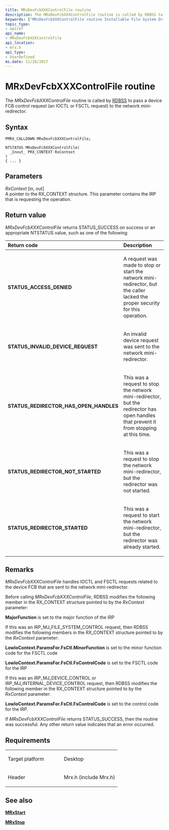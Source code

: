 ```yaml
---
title: MRxDevFcbXXXControlFile routine
description: The MRxDevFcbXXXControlFile routine is called by RDBSS to pass a device FCB control request (an IOCTL or FSCTL request) to the network mini-redirector.
keywords: ["MRxDevFcbXXXControlFile routine Installable File System Drivers", "PMRX_CALLDOWN"]
topic_type:
- apiref
api_name:
- MRxDevFcbXXXControlFile
api_location:
- mrx.h
api_type:
- UserDefined
ms.date: 11/28/2017
---
```


# MRxDevFcbXXXControlFile routine


The *MRxDevFcbXXXControlFile* routine is called by [RDBSS](./the-rdbss-driver-and-library.md) to pass a device FCB control request (an IOCTL or FSCTL request) to the network mini-redirector.

## Syntax

```ManagedCPlusPlus
PMRX_CALLDOWN MRxDevFcbXXXControlFile;

NTSTATUS MRxDevFcbXXXControlFile(
  _Inout_ PRX_CONTEXT RxContext
)
{ ... }
```

## Parameters

*RxContext* \[in, out\]  
A pointer to the RX\_CONTEXT structure. This parameter contains the IRP that is requesting the operation.

## Return value

*MRxDevFcbXXXControlFile* returns STATUS\_SUCCESS on success or an appropriate NTSTATUS value, such as one of the following:

<table>
<colgroup>
<col width="50%" />
<col width="50%" />
</colgroup>
<thead>
<tr class="header">
<th align="left">Return code</th>
<th align="left">Description</th>
</tr>
</thead>
<tbody>
<tr class="odd">
<td align="left"><strong>STATUS_ACCESS_DENIED</strong></td>
<td align="left"><p>A request was made to stop or start the network mini-redirector, but the caller lacked the proper security for this operation.</p></td>
</tr>
<tr class="even">
<td align="left"><strong>STATUS_INVALID_DEVICE_REQUEST</strong></td>
<td align="left"><p>An invalid device request was sent to the network mini-redirector.</p></td>
</tr>
<tr class="odd">
<td align="left"><strong>STATUS_REDIRECTOR_HAS_OPEN_HANDLES</strong></td>
<td align="left"><p>This was a request to stop the network mini-redirector, but the redirector has open handles that prevent it from stopping at this time.</p></td>
</tr>
<tr class="even">
<td align="left"><strong>STATUS_REDIRECTOR_NOT_STARTED</strong></td>
<td align="left"><p>This was a request to stop the network mini-redirector, but the redirector was not started.</p></td>
</tr>
<tr class="odd">
<td align="left"><strong>STATUS_REDIRECTOR_STARTED</strong></td>
<td align="left"><p>This was a request to start the network mini-redirector, but the redirector was already started.</p></td>
</tr>
</tbody>
</table>

 

## Remarks

*MRxDevFcbXXXControlFile* handles IOCTL and FSCTL requests related to the device FCB that are sent to the network mini-redirector.

Before calling *MRxDevFcbXXXControlFile*, RDBSS modifies the following member in the RX\_CONTEXT structure pointed to by the *RxContext* parameter:

**MajorFunction** is set to the major function of the IRP

If this was an IRP\_MJ\_FILE\_SYSTEM\_CONTROL request, then RDBSS modifies the following members in the RX\_CONTEXT structure pointed to by the *RxContext* parameter:

**LowIoContext.ParamsFor.FsCtl.MinorFunction** is set to the minor function code for the FSCTL code

**LowIoContext.ParamsFor.FsCtl.FsControlCode** is set to the FSCTL code for the IRP

If this was an IRP\_MJ\_DEVICE\_CONTROL or IRP\_MJ\_INTERNAL\_DEVICE\_CONTROL request, then RDBSS modifies the following member in the RX\_CONTEXT structure pointed to by the *RxContext* parameter:

**LowIoContext.ParamsFor.FsCtl.FsControlCode** is set to the control code for the IRP.

If *MRxDevFcbXXXControlFile* returns STATUS\_SUCCESS, then the routine was successful. Any other return value indicates that an error occurred.

## Requirements

<table>
<colgroup>
<col width="50%" />
<col width="50%" />
</colgroup>
<tbody>
<tr class="odd">
<td align="left"><p>Target platform</p></td>
<td align="left">Desktop</td>
</tr>
<tr class="even">
<td align="left"><p>Header</p></td>
<td align="left">Mrx.h (include Mrx.h)</td>
</tr>
</tbody>
</table>

## See also


[**MRxStart**](/windows-hardware/drivers/ddi/mrx/nc-mrx-pmrx_calldown_ctx)

[**MRxStop**](mrxstop.md)

 

